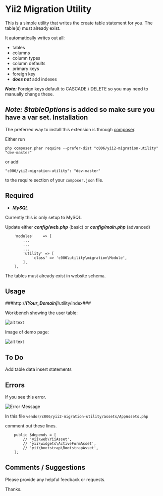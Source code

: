 Yii2 Migration Utility
===================

This is a simple utility that writes the create table statement for you.
The table(s) must already exist.

It automatically writes out all:

+ tables
+ columns
+ column types
+ column defaults
+ primary keys
+ foreign key
+ ***does not*** add indexes

***Note:*** Foreign keys default to CASCADE / DELETE so you may need to manually change these.

***Note:*** ___$tableOptions___ is added so make sure you have a var set.
Installation
------------

The preferred way to install this extension is through [composer](http://getcomposer.org/download/).

Either run

```
php composer.phar require --prefer-dist "c006/yii2-migration-utility" "dev-master"
```

or add

```
"c006/yii2-migration-utility": "dev-master"
```

to the require section of your `composer.json` file.


Required
--------

+ ***MySQL***

Currently this is only setup to MySQL.

Update either ***config/web.php*** (basic) or ***config/main.php*** (advanced)

>
        'modules'    => [
            ...
            ...
            ...
            'utility' => [
                'class' => 'c006\utility\migration\Module',
            ],
        ],



The tables must already exist in website schema.



Usage
-----


###http://___[Your_Domain]___</span>/utility/index###

Workbench showing the user table:

![alt text](http://demo.c006.us/images/yii2-migration-utility/workbench.jpg)


Image of demo page:

![alt text](http://demo.c006.us/images/yii2-migration-utility/output.jpg)



To Do
------

Add table data insert statements


Errors
---------

If you see this error.

![Error Message](http://demo.c006.us/images/yii2-submit-spinner/invalid-configuration.jpg)

In this file ```vendor/c006/yii2-migration-utility/assets/AppAssets.php```

comment out these lines.

>
        public $depends = [
            // 'yii\web\YiiAsset',
            // 'yii\widgets\ActiveFormAsset',
            // 'yii\bootstrap\BootstrapAsset',
        ];


Comments / Suggestions
--------------------

Please provide any helpful feedback or requests.

Thanks.


































